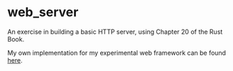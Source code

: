 # web_server
An exercise in building a basic HTTP server, using Chapter 20 of the Rust Book. 

My own implementation for my experimental web framework can be found [here](https://github.com/Tscasady/Rust_on_Fork). 
